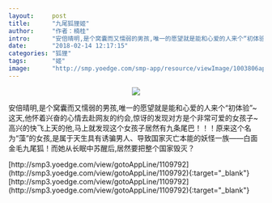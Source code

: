 ```yaml
---
layout:     post
title:      "九尾狐狸姬"
author:     "作者：楠桂"
intro:      "安倍晴明,是个窝囊而又懦弱的男孩,唯一的愿望就是能和心爱的人来个“初体验”~这天,他怀着兴奋的心情去赴网友的约会,惊讶的发现对方是个非常可爱的女孩子~高兴的快飞上天的他,马上就发现这个女孩子居然有九条尾巴！！！原来这个名为“藻”的女孩,是属于天生具有诱骗男人、导致国家灭亡本能的妖怪一族——白面金毛九尾狐！而她从长眠中苏醒后,居然要把整个国家毁灭？"
date:       "2018-02-14 12:17:15"
categories: "狐狸"
tags:       "姬"
image:      "http://smp.yoedge.com/smp-app/resource/viewImage/1003806appline.png"
---
```

<div style="text-align: center">
<p><img src="http://smp.yoedge.com/smp-app/resource/viewImage/1003806appline.png"/></p>
</div>
<p class="post-meta">
<span>安倍晴明,是个窝囊而又懦弱的男孩,唯一的愿望就是能和心爱的人来个“初体验”~这天,他怀着兴奋的心情去赴网友的约会,惊讶的发现对方是个非常可爱的女孩子~高兴的快飞上天的他,马上就发现这个女孩子居然有九条尾巴！！！原来这个名为“藻”的女孩,是属于天生具有诱骗男人、导致国家灭亡本能的妖怪一族——白面金毛九尾狐！而她从长眠中苏醒后,居然要把整个国家毁灭？</span>
</p>
[http://smp3.yoedge.com/view/gotoAppLine/1109792](http://smp3.yoedge.com/view/gotoAppLine/1109792){:target="_blank"}
[http://smp3.yoedge.com/view/gotoAppLine/1109792](http://smp3.yoedge.com/view/gotoAppLine/1109792){:target="_blank"}



